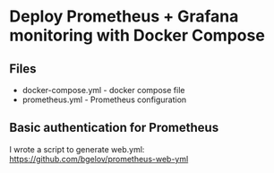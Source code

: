 # Deploy Prometheus + Grafana monitoring with Docker Compose

## Files
- docker-compose.yml - docker compose file
- prometheus.yml - Prometheus configuration

## Basic authentication for Prometheus
I wrote a script to generate web.yml: https://github.com/bgelov/prometheus-web-yml